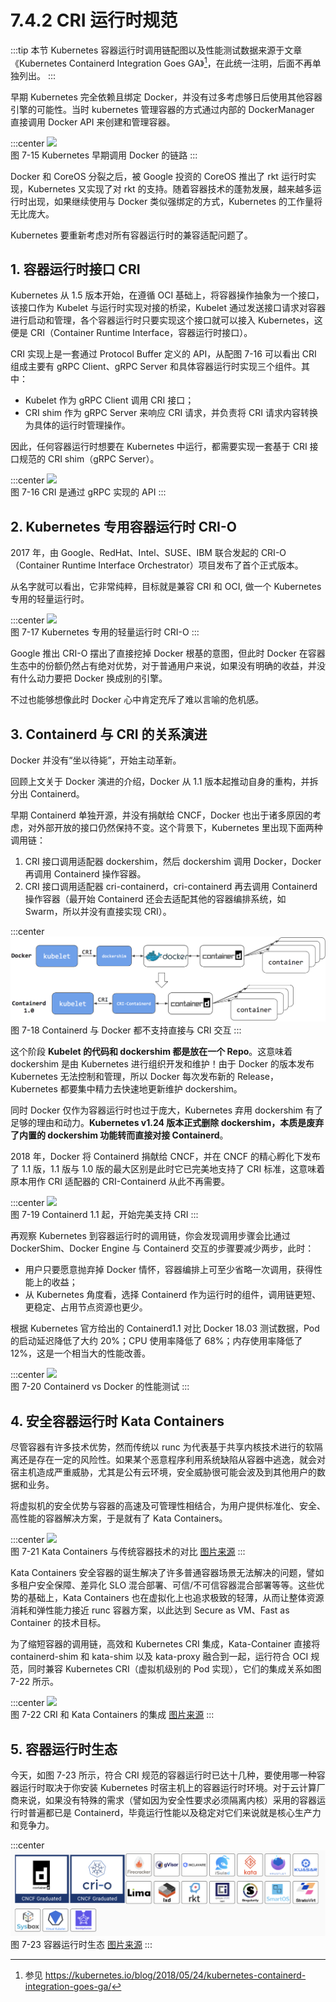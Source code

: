 # 7.4.2 CRI 运行时规范

:::tip <a/> 
本节 Kubernetes 容器运行时调用链配图以及性能测试数据来源于文章《Kubernetes Containerd Integration Goes GA》[^1]，在此统一注明，后面不再单独列出。
:::

早期 Kubernetes 完全依赖且绑定 Docker，并没有过多考虑够日后使用其他容器引擎的可能性。当时 kubernetes 管理容器的方式通过内部的 DockerManager 直接调用 Docker API 来创建和管理容器。

:::center
  ![](../assets/k8s-runtime-v1.svg)<br/>
  图 7-15 Kubernetes 早期调用 Docker 的链路
:::

Docker 和 CoreOS 分裂之后，被 Google 投资的 CoreOS 推出了 rkt 运行时实现，Kubernetes 又实现了对 rkt 的支持。随着容器技术的蓬勃发展，越来越多运行时出现，如果继续使用与 Docker 类似强绑定的方式，Kubernetes 的工作量将无比庞大。

Kubernetes 要重新考虑对所有容器运行时的兼容适配问题了。

## 1. 容器运行时接口 CRI

Kubernetes 从 1.5 版本开始，在遵循 OCI 基础上，将容器操作抽象为一个接口，该接口作为 Kubelet 与运行时实现对接的桥梁，Kubelet 通过发送接口请求对容器进行启动和管理，各个容器运行时只要实现这个接口就可以接入 Kubernetes，这便是 CRI（Container Runtime Interface，容器运行时接口）。

CRI 实现上是一套通过 Protocol Buffer 定义的 API，从配图 7-16 可以看出 CRI 组成主要有 gRPC Client、gRPC Server 和具体容器运行时实现三个组件。其中：
- Kubelet 作为 gRPC Client 调用 CRI 接口；
- CRI shim 作为 gRPC Server 来响应 CRI 请求，并负责将 CRI 请求内容转换为具体的运行时管理操作。

因此，任何容器运行时想要在 Kubernetes 中运行，都需要实现一套基于 CRI 接口规范的 CRI shim（gRPC Server）。

:::center
  ![](../assets//cri-arc.png)<br/>
  图 7-16 CRI 是通过 gRPC 实现的 API
:::

## 2. Kubernetes 专用容器运行时 CRI-O

2017 年，由 Google、RedHat、Intel、SUSE、IBM 联合发起的 CRI-O（Container Runtime Interface Orchestrator）项目发布了首个正式版本。

从名字就可以看出，它非常纯粹，目标就是兼容 CRI 和 OCI, 做一个 Kubernetes 专用的轻量运行时。

:::center
  ![](../assets//k8s-cri-o.png)<br/>
  图 7-17  Kubernetes 专用的轻量运行时 CRI-O
:::

Google 推出 CRI-O 摆出了直接挖掉 Docker 根基的意图，但此时 Docker 在容器生态中的份额仍然占有绝对优势，对于普通用户来说，如果没有明确的收益，并没有什么动力要把 Docker 换成别的引擎。

不过也能够想像此时 Docker 心中肯定充斥了难以言喻的危机感。

## 3. Containerd 与 CRI 的关系演进

Docker 并没有“坐以待毙”，开始主动革新。

回顾上文关于 Docker 演进的介绍，Docker 从 1.1 版本起推动自身的重构，并拆分出 Containerd。

早期 Containerd 单独开源，并没有捐献给 CNCF，Docker 也出于诸多原因的考虑，对外部开放的接口仍然保持不变。这个背景下，Kubernetes 里出现下面两种调用链：
1. CRI 接口调用适配器 dockershim，然后 dockershim 调用 Docker，Docker 再调用 Containerd 操作容器。
2. CRI 接口调用适配器 cri-containerd，cri-containerd 再去调用 Containerd 操作容器（最开始 Containerd 还会去适配其他的容器编排系统，如 Swarm，所以并没有直接实现 CRI）。

:::center
  ![](../assets//k8s-runtime-v2.png)<br/>
  图 7-18  Containerd 与 Docker 都不支持直接与 CRI 交互
:::

这个阶段 **Kubelet 的代码和 dockershim 都是放在一个 Repo**。这意味着 dockershim 是由 Kubernetes 进行组织开发和维护！由于 Docker 的版本发布 Kubernetes 无法控制和管理，所以 Docker 每次发布新的 Release，Kubernetes 都要集中精力去快速地更新维护 dockershim。

同时 Docker 仅作为容器运行时也过于庞大，Kubernetes 弃用 dockershim 有了足够的理由和动力。**Kubernetes v1.24 版本正式删除 dockershim，本质是废弃了内置的 dockershim 功能转而直接对接 Containerd**。

2018 年，Docker 将 Containerd 捐献给 CNCF，并在 CNCF 的精心孵化下发布了 1.1 版，1.1 版与 1.0 版的最大区别是此时它已完美地支持了 CRI 标准，这意味着原本用作 CRI 适配器的 CRI-Containerd 从此不再需要。

:::center
  ![](../assets//k8s-runtime-v3.png)<br/>
  图 7-19  Containerd 1.1 起，开始完美支持 CRI 
:::

再观察 Kubernetes 到容器运行时的调用链，你会发现调用步骤会比通过 DockerShim、Docker Engine 与 Containerd 交互的步骤要减少两步，此时：
- 用户只要愿意抛弃掉 Docker 情怀，容器编排上可至少省略一次调用，获得性能上的收益；
- 从 Kubernetes 角度看，选择 Containerd 作为运行时的组件，调用链更短、更稳定、占用节点资源也更少。

根据 Kubernetes 官方给出的 Containerd1.1 对比 Docker 18.03 测试数据，Pod 的启动延迟降低了大约 20%；CPU 使用率降低了 68%；内存使用率降低了 12%，这是一个相当大的性能改善。

:::center
  ![](../assets/k8s-runtime-v4.svg)<br/>
  图 7-20 Containerd vs Docker 的性能测试
:::

## 4. 安全容器运行时 Kata Containers

尽管容器有许多技术优势，然而传统以 runc 为代表基于共享内核技术进行的软隔离还是存在一定的风险性。如果某个恶意程序利用系统缺陷从容器中逃逸，就会对宿主机造成严重威胁，尤其是公有云环境，安全威胁很可能会波及到其他用户的数据和业务。

将虚拟机的安全优势与容器的高速及可管理性相结合，为用户提供标准化、安全、高性能的容器解决方案，于是就有了 Kata Containers。

:::center
  ![](../assets/kata-container.jpeg)<br/>
  图 7-21 Kata Containers 与传统容器技术的对比 [图片来源](https://katacontainers.io/learn/)
:::

Kata Containers 安全容器的诞生解决了许多普通容器场景无法解决的问题，譬如多租户安全保障、差异化 SLO 混合部署、可信/不可信容器混合部署等等。这些优势的基础上，Kata Containers 也在虚拟化上也追求极致的轻薄，从而让整体资源消耗和弹性能力接近 runc 容器方案，以此达到 Secure as VM、Fast as Container 的技术目标。

为了缩短容器的调用链，高效和 Kubernetes CRI 集成，Kata-Container 直接将 containerd-shim 和 kata-shim 以及 kata-proxy 融合到一起，运行符合 OCI 规范，同时兼容 Kubernetes CRI（虚拟机级别的 Pod 实现），它们的集成关系如图 7-22 所示。

:::center
  ![](../assets/kata-container.png)<br/>
  图 7-22 CRI 和 Kata Containers 的集成 [图片来源](https://github.com/kata-containers/documentation/blob/master/design/architecture.md)
:::

## 5. 容器运行时生态

今天，如图 7-23 所示，符合 CRI 规范的容器运行时已达十几种，要使用哪一种容器运行时取决于你安装 Kubernetes 时宿主机上的容器运行时环境。对于云计算厂商来说，如果没有特殊的需求（譬如因为安全性要求必须隔离内核）采用的容器运行时普遍都已是 Containerd，毕竟运行性能以及稳定对它们来说就是核心生产力和竞争力。

:::center
  ![](../assets/runtime.png)<br/>
  图 7-23 容器运行时生态 [图片来源](https://landscape.cncf.io/guide#runtime--container-runtime)
:::

[^1]: 参见 https://kubernetes.io/blog/2018/05/24/kubernetes-containerd-integration-goes-ga/
